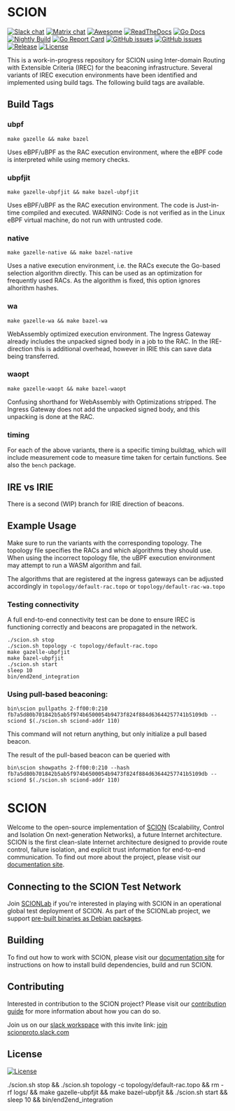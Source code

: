# SCION

[![Slack chat](https://img.shields.io/badge/chat%20on-slack-blue?logo=slack)](https://scionproto.slack.com)
[![Matrix chat](https://img.shields.io/badge/chat%20on-matrix-blue?logo=matrix)](https://matrix.to/#/#dev:matrix.scion.org)
[![Awesome](https://cdn.rawgit.com/sindresorhus/awesome/d7305f38d29fed78fa85652e3a63e154dd8e8829/media/badge.svg)](https://github.com/scionproto/awesome-scion)
[![ReadTheDocs](https://img.shields.io/badge/doc-reference-blue?version=latest&style=flat&label=docs&logo=read-the-docs&logoColor=white)](https://docs.scion.org/en/latest)
[![Go Docs](https://img.shields.io/badge/go.dev-reference-007d9c?logo=go&logoColor=white)](https://pkg.go.dev/github.com/scionproto/scion)
[![Nightly Build](https://badge.buildkite.com/b70b65b38a75eb8724f41a6f1203c9327cfb767f07a0c1934e.svg)](https://buildkite.com/scionproto/scion-nightly/builds/latest)
[![Go Report Card](https://goreportcard.com/badge/github.com/scionproto/scion)](https://goreportcard.com/report/github.com/scionproto/scion)
[![GitHub issues](https://img.shields.io/github/issues/scionproto/scion/help%20wanted.svg?label=help%20wanted&color=purple)](https://github.com/scionproto/scion/issues?q=is%3Aopen+is%3Aissue+label%3A%22help+wanted%22)
[![GitHub issues](https://img.shields.io/github/issues/scionproto/scion/good%20first%20issue.svg?label=good%20first%20issue&color=purple)](https://github.com/scionproto/scion/issues?q=is%3Aopen+is%3Aissue+label%3A%22good+first+issue%22)
[![Release](https://img.shields.io/github/release-pre/scionproto/scion.svg)](https://github.com/scionproto/scion/releases)
[![License](https://img.shields.io/github/license/scionproto/scion.svg?maxAge=2592000)](https://github.com/scionproto/scion/blob/master/LICENSE)



This is a work-in-progress repository for SCION using Inter-domain Routing with Extensible Criteria (IREC) for the beaconing infrastructure. Several variants of IREC execution environments have been identified and implemented using build tags. The following build tags are available.

## Build Tags
### ubpf
```make gazelle && make bazel```

Uses eBPF/uBPF as the RAC execution environment, where the eBPF code is interpreted while using memory checks.
### ubpfjit
```make gazelle-ubpfjit && make bazel-ubpfjit```

Uses eBPF/uBPF as the RAC execution environment. The code is Just-in-time compiled and executed. WARNING: Code is not verified as in the Linux eBPF virtual machine, do not run with untrusted code.
### native
```make gazelle-native && make bazel-native```

Uses a native execution environment, i.e. the RACs execute the Go-based selection algorithm directly. This can be used as an optimization for frequently used RACs. As the algorithm is fixed, this option ignores alhorithm hashes.

### wa
```make gazelle-wa && make bazel-wa```

WebAssembly optimized execution environment. The Ingress Gateway already includes the unpacked signed body in a job to the RAC. In the IRE-direction this is additional overhead, however in IRIE this can save data being transferred.

### waopt
```make gazelle-waopt && make bazel-waopt```

Confusing shorthand for WebAssembly with Optimizations stripped. The Ingress Gateway does not add the unpacked signed body, and this unpacking is done at the RAC.

### timing
For each of the above variants, there is a specific timing buildtag, which will include measurement code to measure time taken for certain functions. See also the ```bench``` package.

## IRE vs IRIE
There is a second (WIP) branch for IRIE direction of beacons.

## Example Usage
Make sure to run the variants with the corresponding topology. The topology file specifies the RACs and which algorithms they should use. When using the incorrect topology file, the uBPF execution environment may attempt to run a WASM algorithm and fail.

The algorithms that are registered at the ingress gateways can be adjusted accordingly in ```topology/default-rac.topo``` or ```topology/default-rac-wa.topo```

### Testing connectivity
A full end-to-end connectivity test can be done to ensure IREC is functioning correctly and beacons are propagated in the network.
```
./scion.sh stop
./scion.sh topology -c topology/default-rac.topo
make gazelle-ubpfjit
make bazel-ubpfjit
./scion.sh start
sleep 10
bin/end2end_integration
```

### Using pull-based beaconing:
```
bin\scion pullpaths 2-ff00:0:210 fb7a5d80b701842b5ab5f974b6500054b9473f824f884d63644257741b5109db --sciond $(./scion.sh sciond-addr 110)
```

This command will not return anything, but only initialize a pull based beacon.

The result of the pull-based beacon can be queried with
```
bin\scion showpaths 2-ff00:0:210 --hash fb7a5d80b701842b5ab5f974b6500054b9473f824f884d63644257741b5109db --sciond $(./scion.sh sciond-addr 110)
```




# SCION
Welcome to the open-source implementation of
[SCION](http://www.scion-architecture.net) (Scalability, Control and Isolation
On next-generation Networks), a future Internet architecture. SCION is the first
clean-slate Internet architecture designed to provide route control, failure
isolation, and explicit trust information for end-to-end communication. To find
out more about the project, please visit our [documentation
site](https://docs.scion.org/en/latest/).

## Connecting to the SCION Test Network

Join [SCIONLab](https://www.scionlab.org) if you're interested in playing with
SCION in an operational global test deployment of SCION. As part of the SCIONLab
project, we support [pre-built binaries as Debian
packages](https://docs.scionlab.org/content/install/).

## Building

To find out how to work with SCION, please visit our [documentation
site](https://docs.scion.org/en/latest/contribute.html#setting-up-the-development-environment)
for instructions on how to install build dependencies, build and run SCION.

## Contributing

Interested in contribution to the SCION project? Please visit our
[contribution guide](https://docs.scion.org/en/latest/contribute.html)
for more information about how you can do so.

Join us on our [slack workspace](https://scionproto.slack.com) with this invite link:
[join scionproto.slack.com](https://join.slack.com/t/scionproto/shared_invite/zt-1gtgkuvk3-vQzq3gPOWOL6T58yu45vXg)

## License

[![License](https://img.shields.io/github/license/scionproto/scion.svg?maxAge=2592000)](https://github.com/scionproto/scion/blob/master/LICENSE)

./scion.sh stop && ./scion.sh topology -c topology/default-rac.topo && rm -rf logs/ && make gazelle-ubpfjit && make bazel-ubpfjit && ./scion.sh start && sleep 10 && bin/end2end_integration
